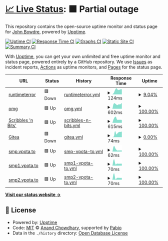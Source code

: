 # [📈 Live Status](https://jbowdre.github.io/upptime): <!--live status--> **🟧 Partial outage**

This repository contains the open-source uptime monitor and status page for [John Bowdre](runtimeterror.dev), powered by [Upptime](https://github.com/upptime/upptime).

[![Uptime CI](https://github.com/jbowdre/upptime/workflows/Uptime%20CI/badge.svg)](https://github.com/jbowdre/upptime/actions?query=workflow%3A%22Uptime+CI%22)
[![Response Time CI](https://github.com/jbowdre/upptime/workflows/Response%20Time%20CI/badge.svg)](https://github.com/jbowdre/upptime/actions?query=workflow%3A%22Response+Time+CI%22)
[![Graphs CI](https://github.com/jbowdre/upptime/workflows/Graphs%20CI/badge.svg)](https://github.com/jbowdre/upptime/actions?query=workflow%3A%22Graphs+CI%22)
[![Static Site CI](https://github.com/jbowdre/upptime/workflows/Static%20Site%20CI/badge.svg)](https://github.com/jbowdre/upptime/actions?query=workflow%3A%22Static+Site+CI%22)
[![Summary CI](https://github.com/jbowdre/upptime/workflows/Summary%20CI/badge.svg)](https://github.com/jbowdre/upptime/actions?query=workflow%3A%22Summary+CI%22)

With [Upptime](https://upptime.js.org), you can get your own unlimited and free uptime monitor and status page, powered entirely by a GitHub repository. We use [Issues](https://github.com/jbowdre/upptime/issues) as incident reports, [Actions](https://github.com/jbowdre/upptime/actions) as uptime monitors, and [Pages](https://jbowdre.github.io/upptime) for the status page.

<!--start: status pages-->
<!-- This summary is generated by Upptime (https://github.com/upptime/upptime) -->
<!-- Do not edit this manually, your changes will be overwritten -->
<!-- prettier-ignore -->
| URL | Status | History | Response Time | Uptime |
| --- | ------ | ------- | ------------- | ------ |
| <img alt="" src="https://icons.duckduckgo.com/ip3/runtimeterror.dev.ico" height="13"> [runtimeterror](https://runtimeterror.dev) | 🟥 Down | [runtimeterror.yml](https://github.com/jbowdre/upptime/commits/HEAD/history/runtimeterror.yml) | <details><summary><img alt="Response time graph" src="./graphs/runtimeterror/response-time-week.png" height="20"> 124ms</summary><br><a href="https://jbowdre.github.io/upptime/history/runtimeterror"><img alt="Response time 124" src="https://img.shields.io/endpoint?url=https%3A%2F%2Fraw.githubusercontent.com%2Fjbowdre%2Fupptime%2FHEAD%2Fapi%2Fruntimeterror%2Fresponse-time.json"></a><br><a href="https://jbowdre.github.io/upptime/history/runtimeterror"><img alt="24-hour response time 124" src="https://img.shields.io/endpoint?url=https%3A%2F%2Fraw.githubusercontent.com%2Fjbowdre%2Fupptime%2FHEAD%2Fapi%2Fruntimeterror%2Fresponse-time-day.json"></a><br><a href="https://jbowdre.github.io/upptime/history/runtimeterror"><img alt="7-day response time 124" src="https://img.shields.io/endpoint?url=https%3A%2F%2Fraw.githubusercontent.com%2Fjbowdre%2Fupptime%2FHEAD%2Fapi%2Fruntimeterror%2Fresponse-time-week.json"></a><br><a href="https://jbowdre.github.io/upptime/history/runtimeterror"><img alt="30-day response time 124" src="https://img.shields.io/endpoint?url=https%3A%2F%2Fraw.githubusercontent.com%2Fjbowdre%2Fupptime%2FHEAD%2Fapi%2Fruntimeterror%2Fresponse-time-month.json"></a><br><a href="https://jbowdre.github.io/upptime/history/runtimeterror"><img alt="1-year response time 124" src="https://img.shields.io/endpoint?url=https%3A%2F%2Fraw.githubusercontent.com%2Fjbowdre%2Fupptime%2FHEAD%2Fapi%2Fruntimeterror%2Fresponse-time-year.json"></a></details> | <details><summary><a href="https://jbowdre.github.io/upptime/history/runtimeterror">9.04%</a></summary><a href="https://jbowdre.github.io/upptime/history/runtimeterror"><img alt="All-time uptime 9.04%" src="https://img.shields.io/endpoint?url=https%3A%2F%2Fraw.githubusercontent.com%2Fjbowdre%2Fupptime%2FHEAD%2Fapi%2Fruntimeterror%2Fuptime.json"></a><br><a href="https://jbowdre.github.io/upptime/history/runtimeterror"><img alt="24-hour uptime 9.04%" src="https://img.shields.io/endpoint?url=https%3A%2F%2Fraw.githubusercontent.com%2Fjbowdre%2Fupptime%2FHEAD%2Fapi%2Fruntimeterror%2Fuptime-day.json"></a><br><a href="https://jbowdre.github.io/upptime/history/runtimeterror"><img alt="7-day uptime 9.04%" src="https://img.shields.io/endpoint?url=https%3A%2F%2Fraw.githubusercontent.com%2Fjbowdre%2Fupptime%2FHEAD%2Fapi%2Fruntimeterror%2Fuptime-week.json"></a><br><a href="https://jbowdre.github.io/upptime/history/runtimeterror"><img alt="30-day uptime 9.04%" src="https://img.shields.io/endpoint?url=https%3A%2F%2Fraw.githubusercontent.com%2Fjbowdre%2Fupptime%2FHEAD%2Fapi%2Fruntimeterror%2Fuptime-month.json"></a><br><a href="https://jbowdre.github.io/upptime/history/runtimeterror"><img alt="1-year uptime 9.04%" src="https://img.shields.io/endpoint?url=https%3A%2F%2Fraw.githubusercontent.com%2Fjbowdre%2Fupptime%2FHEAD%2Fapi%2Fruntimeterror%2Fuptime-year.json"></a></details>
| <img alt="" src="https://icons.duckduckgo.com/ip3/jbowdre.lol.ico" height="13"> [omg](https://jbowdre.lol) | 🟩 Up | [omg.yml](https://github.com/jbowdre/upptime/commits/HEAD/history/omg.yml) | <details><summary><img alt="Response time graph" src="./graphs/omg/response-time-week.png" height="20"> 602ms</summary><br><a href="https://jbowdre.github.io/upptime/history/omg"><img alt="Response time 602" src="https://img.shields.io/endpoint?url=https%3A%2F%2Fraw.githubusercontent.com%2Fjbowdre%2Fupptime%2FHEAD%2Fapi%2Fomg%2Fresponse-time.json"></a><br><a href="https://jbowdre.github.io/upptime/history/omg"><img alt="24-hour response time 602" src="https://img.shields.io/endpoint?url=https%3A%2F%2Fraw.githubusercontent.com%2Fjbowdre%2Fupptime%2FHEAD%2Fapi%2Fomg%2Fresponse-time-day.json"></a><br><a href="https://jbowdre.github.io/upptime/history/omg"><img alt="7-day response time 602" src="https://img.shields.io/endpoint?url=https%3A%2F%2Fraw.githubusercontent.com%2Fjbowdre%2Fupptime%2FHEAD%2Fapi%2Fomg%2Fresponse-time-week.json"></a><br><a href="https://jbowdre.github.io/upptime/history/omg"><img alt="30-day response time 602" src="https://img.shields.io/endpoint?url=https%3A%2F%2Fraw.githubusercontent.com%2Fjbowdre%2Fupptime%2FHEAD%2Fapi%2Fomg%2Fresponse-time-month.json"></a><br><a href="https://jbowdre.github.io/upptime/history/omg"><img alt="1-year response time 602" src="https://img.shields.io/endpoint?url=https%3A%2F%2Fraw.githubusercontent.com%2Fjbowdre%2Fupptime%2FHEAD%2Fapi%2Fomg%2Fresponse-time-year.json"></a></details> | <details><summary><a href="https://jbowdre.github.io/upptime/history/omg">100.00%</a></summary><a href="https://jbowdre.github.io/upptime/history/omg"><img alt="All-time uptime 100.00%" src="https://img.shields.io/endpoint?url=https%3A%2F%2Fraw.githubusercontent.com%2Fjbowdre%2Fupptime%2FHEAD%2Fapi%2Fomg%2Fuptime.json"></a><br><a href="https://jbowdre.github.io/upptime/history/omg"><img alt="24-hour uptime 100.00%" src="https://img.shields.io/endpoint?url=https%3A%2F%2Fraw.githubusercontent.com%2Fjbowdre%2Fupptime%2FHEAD%2Fapi%2Fomg%2Fuptime-day.json"></a><br><a href="https://jbowdre.github.io/upptime/history/omg"><img alt="7-day uptime 100.00%" src="https://img.shields.io/endpoint?url=https%3A%2F%2Fraw.githubusercontent.com%2Fjbowdre%2Fupptime%2FHEAD%2Fapi%2Fomg%2Fuptime-week.json"></a><br><a href="https://jbowdre.github.io/upptime/history/omg"><img alt="30-day uptime 100.00%" src="https://img.shields.io/endpoint?url=https%3A%2F%2Fraw.githubusercontent.com%2Fjbowdre%2Fupptime%2FHEAD%2Fapi%2Fomg%2Fuptime-month.json"></a><br><a href="https://jbowdre.github.io/upptime/history/omg"><img alt="1-year uptime 100.00%" src="https://img.shields.io/endpoint?url=https%3A%2F%2Fraw.githubusercontent.com%2Fjbowdre%2Fupptime%2FHEAD%2Fapi%2Fomg%2Fuptime-year.json"></a></details>
| <img alt="" src="https://icons.duckduckgo.com/ip3/scribbles.jbowdre.lol.ico" height="13"> [Scribbles 'n Bits'](https://scribbles.jbowdre.lol) | 🟩 Up | [scribbles-n-bits.yml](https://github.com/jbowdre/upptime/commits/HEAD/history/scribbles-n-bits.yml) | <details><summary><img alt="Response time graph" src="./graphs/scribbles-n-bits/response-time-week.png" height="20"> 615ms</summary><br><a href="https://jbowdre.github.io/upptime/history/scribbles-n-bits"><img alt="Response time 615" src="https://img.shields.io/endpoint?url=https%3A%2F%2Fraw.githubusercontent.com%2Fjbowdre%2Fupptime%2FHEAD%2Fapi%2Fscribbles-n-bits%2Fresponse-time.json"></a><br><a href="https://jbowdre.github.io/upptime/history/scribbles-n-bits"><img alt="24-hour response time 615" src="https://img.shields.io/endpoint?url=https%3A%2F%2Fraw.githubusercontent.com%2Fjbowdre%2Fupptime%2FHEAD%2Fapi%2Fscribbles-n-bits%2Fresponse-time-day.json"></a><br><a href="https://jbowdre.github.io/upptime/history/scribbles-n-bits"><img alt="7-day response time 615" src="https://img.shields.io/endpoint?url=https%3A%2F%2Fraw.githubusercontent.com%2Fjbowdre%2Fupptime%2FHEAD%2Fapi%2Fscribbles-n-bits%2Fresponse-time-week.json"></a><br><a href="https://jbowdre.github.io/upptime/history/scribbles-n-bits"><img alt="30-day response time 615" src="https://img.shields.io/endpoint?url=https%3A%2F%2Fraw.githubusercontent.com%2Fjbowdre%2Fupptime%2FHEAD%2Fapi%2Fscribbles-n-bits%2Fresponse-time-month.json"></a><br><a href="https://jbowdre.github.io/upptime/history/scribbles-n-bits"><img alt="1-year response time 615" src="https://img.shields.io/endpoint?url=https%3A%2F%2Fraw.githubusercontent.com%2Fjbowdre%2Fupptime%2FHEAD%2Fapi%2Fscribbles-n-bits%2Fresponse-time-year.json"></a></details> | <details><summary><a href="https://jbowdre.github.io/upptime/history/scribbles-n-bits">100.00%</a></summary><a href="https://jbowdre.github.io/upptime/history/scribbles-n-bits"><img alt="All-time uptime 100.00%" src="https://img.shields.io/endpoint?url=https%3A%2F%2Fraw.githubusercontent.com%2Fjbowdre%2Fupptime%2FHEAD%2Fapi%2Fscribbles-n-bits%2Fuptime.json"></a><br><a href="https://jbowdre.github.io/upptime/history/scribbles-n-bits"><img alt="24-hour uptime 100.00%" src="https://img.shields.io/endpoint?url=https%3A%2F%2Fraw.githubusercontent.com%2Fjbowdre%2Fupptime%2FHEAD%2Fapi%2Fscribbles-n-bits%2Fuptime-day.json"></a><br><a href="https://jbowdre.github.io/upptime/history/scribbles-n-bits"><img alt="7-day uptime 100.00%" src="https://img.shields.io/endpoint?url=https%3A%2F%2Fraw.githubusercontent.com%2Fjbowdre%2Fupptime%2FHEAD%2Fapi%2Fscribbles-n-bits%2Fuptime-week.json"></a><br><a href="https://jbowdre.github.io/upptime/history/scribbles-n-bits"><img alt="30-day uptime 100.00%" src="https://img.shields.io/endpoint?url=https%3A%2F%2Fraw.githubusercontent.com%2Fjbowdre%2Fupptime%2FHEAD%2Fapi%2Fscribbles-n-bits%2Fuptime-month.json"></a><br><a href="https://jbowdre.github.io/upptime/history/scribbles-n-bits"><img alt="1-year uptime 100.00%" src="https://img.shields.io/endpoint?url=https%3A%2F%2Fraw.githubusercontent.com%2Fjbowdre%2Fupptime%2FHEAD%2Fapi%2Fscribbles-n-bits%2Fuptime-year.json"></a></details>
| <img alt="" src="https://icons.duckduckgo.com/ip3/git.bowdre.net.ico" height="13"> [Gitea](https://git.bowdre.net) | 🟥 Down | [gitea.yml](https://github.com/jbowdre/upptime/commits/HEAD/history/gitea.yml) | <details><summary><img alt="Response time graph" src="./graphs/gitea/response-time-week.png" height="20"> 74ms</summary><br><a href="https://jbowdre.github.io/upptime/history/gitea"><img alt="Response time 74" src="https://img.shields.io/endpoint?url=https%3A%2F%2Fraw.githubusercontent.com%2Fjbowdre%2Fupptime%2FHEAD%2Fapi%2Fgitea%2Fresponse-time.json"></a><br><a href="https://jbowdre.github.io/upptime/history/gitea"><img alt="24-hour response time 74" src="https://img.shields.io/endpoint?url=https%3A%2F%2Fraw.githubusercontent.com%2Fjbowdre%2Fupptime%2FHEAD%2Fapi%2Fgitea%2Fresponse-time-day.json"></a><br><a href="https://jbowdre.github.io/upptime/history/gitea"><img alt="7-day response time 74" src="https://img.shields.io/endpoint?url=https%3A%2F%2Fraw.githubusercontent.com%2Fjbowdre%2Fupptime%2FHEAD%2Fapi%2Fgitea%2Fresponse-time-week.json"></a><br><a href="https://jbowdre.github.io/upptime/history/gitea"><img alt="30-day response time 74" src="https://img.shields.io/endpoint?url=https%3A%2F%2Fraw.githubusercontent.com%2Fjbowdre%2Fupptime%2FHEAD%2Fapi%2Fgitea%2Fresponse-time-month.json"></a><br><a href="https://jbowdre.github.io/upptime/history/gitea"><img alt="1-year response time 74" src="https://img.shields.io/endpoint?url=https%3A%2F%2Fraw.githubusercontent.com%2Fjbowdre%2Fupptime%2FHEAD%2Fapi%2Fgitea%2Fresponse-time-year.json"></a></details> | <details><summary><a href="https://jbowdre.github.io/upptime/history/gitea">0.00%</a></summary><a href="https://jbowdre.github.io/upptime/history/gitea"><img alt="All-time uptime 0.00%" src="https://img.shields.io/endpoint?url=https%3A%2F%2Fraw.githubusercontent.com%2Fjbowdre%2Fupptime%2FHEAD%2Fapi%2Fgitea%2Fuptime.json"></a><br><a href="https://jbowdre.github.io/upptime/history/gitea"><img alt="24-hour uptime 0.00%" src="https://img.shields.io/endpoint?url=https%3A%2F%2Fraw.githubusercontent.com%2Fjbowdre%2Fupptime%2FHEAD%2Fapi%2Fgitea%2Fuptime-day.json"></a><br><a href="https://jbowdre.github.io/upptime/history/gitea"><img alt="7-day uptime 0.00%" src="https://img.shields.io/endpoint?url=https%3A%2F%2Fraw.githubusercontent.com%2Fjbowdre%2Fupptime%2FHEAD%2Fapi%2Fgitea%2Fuptime-week.json"></a><br><a href="https://jbowdre.github.io/upptime/history/gitea"><img alt="30-day uptime 0.00%" src="https://img.shields.io/endpoint?url=https%3A%2F%2Fraw.githubusercontent.com%2Fjbowdre%2Fupptime%2FHEAD%2Fapi%2Fgitea%2Fuptime-month.json"></a><br><a href="https://jbowdre.github.io/upptime/history/gitea"><img alt="1-year uptime 0.00%" src="https://img.shields.io/endpoint?url=https%3A%2F%2Fraw.githubusercontent.com%2Fjbowdre%2Fupptime%2FHEAD%2Fapi%2Fgitea%2Fuptime-year.json"></a></details>
| <img alt="" src="https://icons.duckduckgo.com/ip3/null.ico" height="13"> [smp.vpota.to](smp.vpota.to) | 🟩 Up | [smp-vpota-to.yml](https://github.com/jbowdre/upptime/commits/HEAD/history/smp-vpota-to.yml) | <details><summary><img alt="Response time graph" src="./graphs/smp-vpota-to/response-time-week.png" height="20"> 62ms</summary><br><a href="https://jbowdre.github.io/upptime/history/smp-vpota-to"><img alt="Response time 62" src="https://img.shields.io/endpoint?url=https%3A%2F%2Fraw.githubusercontent.com%2Fjbowdre%2Fupptime%2FHEAD%2Fapi%2Fsmp-vpota-to%2Fresponse-time.json"></a><br><a href="https://jbowdre.github.io/upptime/history/smp-vpota-to"><img alt="24-hour response time 62" src="https://img.shields.io/endpoint?url=https%3A%2F%2Fraw.githubusercontent.com%2Fjbowdre%2Fupptime%2FHEAD%2Fapi%2Fsmp-vpota-to%2Fresponse-time-day.json"></a><br><a href="https://jbowdre.github.io/upptime/history/smp-vpota-to"><img alt="7-day response time 62" src="https://img.shields.io/endpoint?url=https%3A%2F%2Fraw.githubusercontent.com%2Fjbowdre%2Fupptime%2FHEAD%2Fapi%2Fsmp-vpota-to%2Fresponse-time-week.json"></a><br><a href="https://jbowdre.github.io/upptime/history/smp-vpota-to"><img alt="30-day response time 62" src="https://img.shields.io/endpoint?url=https%3A%2F%2Fraw.githubusercontent.com%2Fjbowdre%2Fupptime%2FHEAD%2Fapi%2Fsmp-vpota-to%2Fresponse-time-month.json"></a><br><a href="https://jbowdre.github.io/upptime/history/smp-vpota-to"><img alt="1-year response time 62" src="https://img.shields.io/endpoint?url=https%3A%2F%2Fraw.githubusercontent.com%2Fjbowdre%2Fupptime%2FHEAD%2Fapi%2Fsmp-vpota-to%2Fresponse-time-year.json"></a></details> | <details><summary><a href="https://jbowdre.github.io/upptime/history/smp-vpota-to">100.00%</a></summary><a href="https://jbowdre.github.io/upptime/history/smp-vpota-to"><img alt="All-time uptime 100.00%" src="https://img.shields.io/endpoint?url=https%3A%2F%2Fraw.githubusercontent.com%2Fjbowdre%2Fupptime%2FHEAD%2Fapi%2Fsmp-vpota-to%2Fuptime.json"></a><br><a href="https://jbowdre.github.io/upptime/history/smp-vpota-to"><img alt="24-hour uptime 100.00%" src="https://img.shields.io/endpoint?url=https%3A%2F%2Fraw.githubusercontent.com%2Fjbowdre%2Fupptime%2FHEAD%2Fapi%2Fsmp-vpota-to%2Fuptime-day.json"></a><br><a href="https://jbowdre.github.io/upptime/history/smp-vpota-to"><img alt="7-day uptime 100.00%" src="https://img.shields.io/endpoint?url=https%3A%2F%2Fraw.githubusercontent.com%2Fjbowdre%2Fupptime%2FHEAD%2Fapi%2Fsmp-vpota-to%2Fuptime-week.json"></a><br><a href="https://jbowdre.github.io/upptime/history/smp-vpota-to"><img alt="30-day uptime 100.00%" src="https://img.shields.io/endpoint?url=https%3A%2F%2Fraw.githubusercontent.com%2Fjbowdre%2Fupptime%2FHEAD%2Fapi%2Fsmp-vpota-to%2Fuptime-month.json"></a><br><a href="https://jbowdre.github.io/upptime/history/smp-vpota-to"><img alt="1-year uptime 100.00%" src="https://img.shields.io/endpoint?url=https%3A%2F%2Fraw.githubusercontent.com%2Fjbowdre%2Fupptime%2FHEAD%2Fapi%2Fsmp-vpota-to%2Fuptime-year.json"></a></details>
| <img alt="" src="https://icons.duckduckgo.com/ip3/null.ico" height="13"> [smp1.vpota.to](smp1.vpota.to) | 🟩 Up | [smp1-vpota-to.yml](https://github.com/jbowdre/upptime/commits/HEAD/history/smp1-vpota-to.yml) | <details><summary><img alt="Response time graph" src="./graphs/smp1-vpota-to/response-time-week.png" height="20"> 70ms</summary><br><a href="https://jbowdre.github.io/upptime/history/smp1-vpota-to"><img alt="Response time 70" src="https://img.shields.io/endpoint?url=https%3A%2F%2Fraw.githubusercontent.com%2Fjbowdre%2Fupptime%2FHEAD%2Fapi%2Fsmp1-vpota-to%2Fresponse-time.json"></a><br><a href="https://jbowdre.github.io/upptime/history/smp1-vpota-to"><img alt="24-hour response time 70" src="https://img.shields.io/endpoint?url=https%3A%2F%2Fraw.githubusercontent.com%2Fjbowdre%2Fupptime%2FHEAD%2Fapi%2Fsmp1-vpota-to%2Fresponse-time-day.json"></a><br><a href="https://jbowdre.github.io/upptime/history/smp1-vpota-to"><img alt="7-day response time 70" src="https://img.shields.io/endpoint?url=https%3A%2F%2Fraw.githubusercontent.com%2Fjbowdre%2Fupptime%2FHEAD%2Fapi%2Fsmp1-vpota-to%2Fresponse-time-week.json"></a><br><a href="https://jbowdre.github.io/upptime/history/smp1-vpota-to"><img alt="30-day response time 70" src="https://img.shields.io/endpoint?url=https%3A%2F%2Fraw.githubusercontent.com%2Fjbowdre%2Fupptime%2FHEAD%2Fapi%2Fsmp1-vpota-to%2Fresponse-time-month.json"></a><br><a href="https://jbowdre.github.io/upptime/history/smp1-vpota-to"><img alt="1-year response time 70" src="https://img.shields.io/endpoint?url=https%3A%2F%2Fraw.githubusercontent.com%2Fjbowdre%2Fupptime%2FHEAD%2Fapi%2Fsmp1-vpota-to%2Fresponse-time-year.json"></a></details> | <details><summary><a href="https://jbowdre.github.io/upptime/history/smp1-vpota-to">100.00%</a></summary><a href="https://jbowdre.github.io/upptime/history/smp1-vpota-to"><img alt="All-time uptime 100.00%" src="https://img.shields.io/endpoint?url=https%3A%2F%2Fraw.githubusercontent.com%2Fjbowdre%2Fupptime%2FHEAD%2Fapi%2Fsmp1-vpota-to%2Fuptime.json"></a><br><a href="https://jbowdre.github.io/upptime/history/smp1-vpota-to"><img alt="24-hour uptime 100.00%" src="https://img.shields.io/endpoint?url=https%3A%2F%2Fraw.githubusercontent.com%2Fjbowdre%2Fupptime%2FHEAD%2Fapi%2Fsmp1-vpota-to%2Fuptime-day.json"></a><br><a href="https://jbowdre.github.io/upptime/history/smp1-vpota-to"><img alt="7-day uptime 100.00%" src="https://img.shields.io/endpoint?url=https%3A%2F%2Fraw.githubusercontent.com%2Fjbowdre%2Fupptime%2FHEAD%2Fapi%2Fsmp1-vpota-to%2Fuptime-week.json"></a><br><a href="https://jbowdre.github.io/upptime/history/smp1-vpota-to"><img alt="30-day uptime 100.00%" src="https://img.shields.io/endpoint?url=https%3A%2F%2Fraw.githubusercontent.com%2Fjbowdre%2Fupptime%2FHEAD%2Fapi%2Fsmp1-vpota-to%2Fuptime-month.json"></a><br><a href="https://jbowdre.github.io/upptime/history/smp1-vpota-to"><img alt="1-year uptime 100.00%" src="https://img.shields.io/endpoint?url=https%3A%2F%2Fraw.githubusercontent.com%2Fjbowdre%2Fupptime%2FHEAD%2Fapi%2Fsmp1-vpota-to%2Fuptime-year.json"></a></details>
| <img alt="" src="https://icons.duckduckgo.com/ip3/null.ico" height="13"> [smp2.vpota.to](smp2.vpota.to) | 🟩 Up | [smp2-vpota-to.yml](https://github.com/jbowdre/upptime/commits/HEAD/history/smp2-vpota-to.yml) | <details><summary><img alt="Response time graph" src="./graphs/smp2-vpota-to/response-time-week.png" height="20"> 70ms</summary><br><a href="https://jbowdre.github.io/upptime/history/smp2-vpota-to"><img alt="Response time 70" src="https://img.shields.io/endpoint?url=https%3A%2F%2Fraw.githubusercontent.com%2Fjbowdre%2Fupptime%2FHEAD%2Fapi%2Fsmp2-vpota-to%2Fresponse-time.json"></a><br><a href="https://jbowdre.github.io/upptime/history/smp2-vpota-to"><img alt="24-hour response time 70" src="https://img.shields.io/endpoint?url=https%3A%2F%2Fraw.githubusercontent.com%2Fjbowdre%2Fupptime%2FHEAD%2Fapi%2Fsmp2-vpota-to%2Fresponse-time-day.json"></a><br><a href="https://jbowdre.github.io/upptime/history/smp2-vpota-to"><img alt="7-day response time 70" src="https://img.shields.io/endpoint?url=https%3A%2F%2Fraw.githubusercontent.com%2Fjbowdre%2Fupptime%2FHEAD%2Fapi%2Fsmp2-vpota-to%2Fresponse-time-week.json"></a><br><a href="https://jbowdre.github.io/upptime/history/smp2-vpota-to"><img alt="30-day response time 70" src="https://img.shields.io/endpoint?url=https%3A%2F%2Fraw.githubusercontent.com%2Fjbowdre%2Fupptime%2FHEAD%2Fapi%2Fsmp2-vpota-to%2Fresponse-time-month.json"></a><br><a href="https://jbowdre.github.io/upptime/history/smp2-vpota-to"><img alt="1-year response time 70" src="https://img.shields.io/endpoint?url=https%3A%2F%2Fraw.githubusercontent.com%2Fjbowdre%2Fupptime%2FHEAD%2Fapi%2Fsmp2-vpota-to%2Fresponse-time-year.json"></a></details> | <details><summary><a href="https://jbowdre.github.io/upptime/history/smp2-vpota-to">100.00%</a></summary><a href="https://jbowdre.github.io/upptime/history/smp2-vpota-to"><img alt="All-time uptime 100.00%" src="https://img.shields.io/endpoint?url=https%3A%2F%2Fraw.githubusercontent.com%2Fjbowdre%2Fupptime%2FHEAD%2Fapi%2Fsmp2-vpota-to%2Fuptime.json"></a><br><a href="https://jbowdre.github.io/upptime/history/smp2-vpota-to"><img alt="24-hour uptime 100.00%" src="https://img.shields.io/endpoint?url=https%3A%2F%2Fraw.githubusercontent.com%2Fjbowdre%2Fupptime%2FHEAD%2Fapi%2Fsmp2-vpota-to%2Fuptime-day.json"></a><br><a href="https://jbowdre.github.io/upptime/history/smp2-vpota-to"><img alt="7-day uptime 100.00%" src="https://img.shields.io/endpoint?url=https%3A%2F%2Fraw.githubusercontent.com%2Fjbowdre%2Fupptime%2FHEAD%2Fapi%2Fsmp2-vpota-to%2Fuptime-week.json"></a><br><a href="https://jbowdre.github.io/upptime/history/smp2-vpota-to"><img alt="30-day uptime 100.00%" src="https://img.shields.io/endpoint?url=https%3A%2F%2Fraw.githubusercontent.com%2Fjbowdre%2Fupptime%2FHEAD%2Fapi%2Fsmp2-vpota-to%2Fuptime-month.json"></a><br><a href="https://jbowdre.github.io/upptime/history/smp2-vpota-to"><img alt="1-year uptime 100.00%" src="https://img.shields.io/endpoint?url=https%3A%2F%2Fraw.githubusercontent.com%2Fjbowdre%2Fupptime%2FHEAD%2Fapi%2Fsmp2-vpota-to%2Fuptime-year.json"></a></details>

<!--end: status pages-->

[**Visit our status website →**](https://jbowdre.github.io/upptime)

## 📄 License

- Powered by: [Upptime](https://github.com/upptime/upptime)
- Code: [MIT](./LICENSE) © [Anand Chowdhary](https://anandchowdhary.com), supported by [Pabio](https://pabio.com)
- Data in the `./history` directory: [Open Database License](https://opendatacommons.org/licenses/odbl/1-0/)
